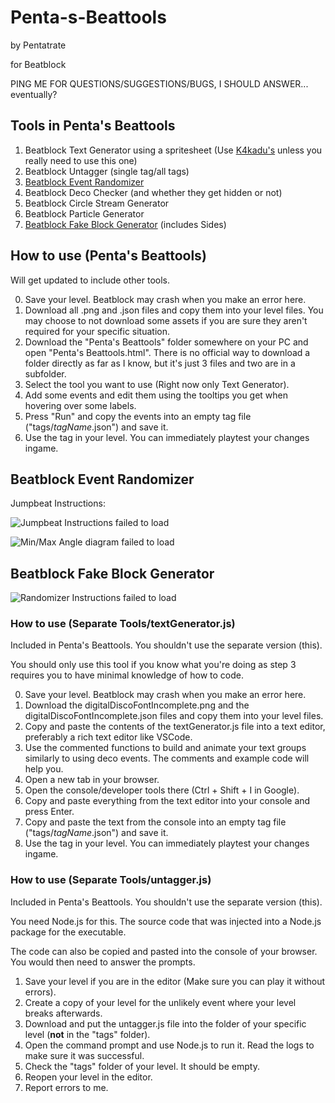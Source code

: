 # Penta-s-Beattools
by Pentatrate

for Beatblock

PING ME FOR QUESTIONS/SUGGESTIONS/BUGS, I SHOULD ANSWER...
eventually?

## Tools in Penta's Beattools
1. Beatblock Text Generator using a spritesheet (Use [K4kadu's](https://github.com/K4kadu/Beatblock-Utilities) unless you really need to use this one)
2. Beatblock Untagger (single tag/all tags)
3. [Beatblock Event Randomizer](#beatblock-event-randomizer)
4. Beatblock Deco Checker (and whether they get hidden or not)
5. Beatblock Circle Stream Generator
6. Beatblock Particle Generator
7. [Beatblock Fake Block Generator](#beatblock-fake-block-generator) (includes Sides)

## How to use (Penta's Beattools)
Will get updated to include other tools.

0. Save your level. Beatblock may crash when you make an error here.
1. Download all .png and .json files and copy them into your level files.
	You may choose to not download some assets if you are sure they aren't required for your specific situation.
2. Download the "Penta's Beattools" folder somewhere on your PC and open "Penta's Beattools.html".
	There is no official way to download a folder directly as far as I know, but it's just 3 files and two are in a subfolder.
3. Select the tool you want to use (Right now only Text Generator).
4. Add some events and edit them using the tooltips you get when hovering over some labels.
5. Press "Run" and copy the events into an empty tag file ("tags/*tagName*.json") and save it.
6. Use the tag in your level.
	You can immediately playtest your changes ingame.

## Beatblock Event Randomizer

Jumpbeat Instructions:

![Jumpbeat Instructions failed to load](https://github.com/user-attachments/assets/cbad4d15-a595-423d-97cd-a335dbfb1514)

![Min/Max Angle diagram failed to load](https://github.com/user-attachments/assets/f11680ac-a757-4b32-a3ed-77428661f593)

## Beatblock Fake Block Generator

![Randomizer Instructions failed to load](https://github.com/user-attachments/assets/8c5eb0c5-2415-47d5-9e79-8f244559eada)


### How to use (Separate Tools/textGenerator.js)
Included in Penta's Beattools. You shouldn't use the separate version (this).

You should only use this tool if you know what you're doing as step 3 requires you to have minimal knowledge of how to code.

0. Save your level. Beatblock may crash when you make an error here.
1. Download the digitalDiscoFontIncomplete.png and the digitalDiscoFontIncomplete.json files and copy them into your level files.
2. Copy and paste the contents of the textGenerator.js file into a text editor, preferably a rich text editor like VSCode.
3. Use the commented functions to build and animate your text groups similarly to using deco events.
	The comments and example code will help you.
4. Open a new tab in your browser.
5. Open the console/developer tools there (Ctrl + Shift + I in Google).
6. Copy and paste everything from the text editor into your console and press Enter.
7. Copy and paste the text from the console into an empty tag file ("tags/*tagName*.json") and save it.
8. Use the tag in your level.
	You can immediately playtest your changes ingame.

### How to use (Separate Tools/untagger.js)
Included in Penta's Beattools. You shouldn't use the separate version (this).

You need Node.js for this. The source code that was injected into a Node.js package for the executable.

The code can also be copied and pasted into the console of your browser. You would then need to answer the prompts.
1. Save your level if you are in the editor (Make sure you can play it without errors).
2. Create a copy of your level for the unlikely event where your level breaks afterwards.
3. Download and put the untagger.js file into the folder of your specific level (**not** in the "tags" folder).
4. Open the command prompt and use Node.js to run it. Read the logs to make sure it was successful.
5. Check the "tags" folder of your level. It should be empty.
6. Reopen your level in the editor.
7. Report errors to me.
